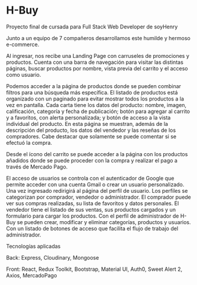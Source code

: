 # H-Buy
Proyecto final de cursada para Full Stack Web Developer de soyHenry

Junto a un equipo de 7 compañeros desarrollamos este humilde y hermoso e-commerce.

Al ingresar, nos recibe una Landing Page con carruseles de promociones y productos. Cuenta con una barra de navegación para visitar las distintas páginas, buscar productos por nombre, vista previa del carrito y el acceso como usuario.

Podemos acceder a la página de productos donde se pueden combinar filtros para una búsqueda más específica. El listado de productos está organizado con un paginado para evitar mostrar todos los productos a la vez en pantalla. Cada carta tiene los datos del producto: nombre, imagen, calificación, categoría y fecha de publicación; botón para agregar al carrito y a favoritos, con alerta personalizada; y botón de acceso a la vista individual del producto. En esta página se muestran, además de la descripción del producto, los datos del vendedor y las reseñas de los compradores. Cabe destacar que solamente se puede comentar si se efectuó la compra.

Desde el ícono del carrito se puede acceder a la página con los productos añadidos donde se puede proceder con la compra y realizar el pago a través de Mercado Pago.

El acceso de usuarios se controla con el autenticador de Google que permite acceder con una cuenta Gmail o crear un usuario personalizado. Una vez ingresado redirigirá al página del perfil de usuario. Los perfiles se categorizan por comprador, vendedor o administrador. El comprador puede ver sus compras realizadas, su lista de favoritos y datos personales. El vendedor tiene el listado de sus ventas, sus productos cargados y un formulario para cargar los productos. Con el perfil de administrador de H-Buy se pueden crear, modificar y eliminar categorías, productos y usuarios. Con un listado de botones de acceso que facilita el flujo de trabajo del administrador.

Tecnologías aplicadas

Back: Express, Cloudinary, Mongoose

Front: React, Redux Toolkit, Bootstrap, Material UI, Auth0, Sweet Alert 2, Axios, MercadoPago

